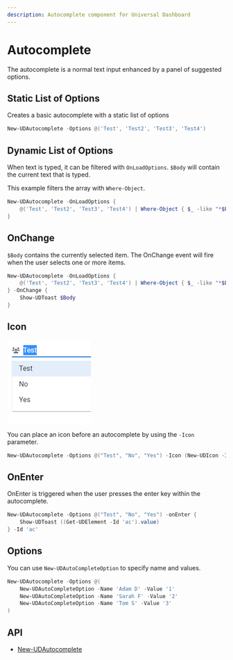 ```yaml
---
description: Autocomplete component for Universal Dashboard
---
```


# Autocomplete

The autocomplete is a normal text input enhanced by a panel of suggested options.

## Static List of Options

Creates a basic autocomplete with a static list of options

```powershell
New-UDAutocomplete -Options @('Test', 'Test2', 'Test3', 'Test4')
```

## Dynamic List of Options

When text is typed, it can be filtered with `OnLoadOptions`. `$Body` will contain the current text that is typed.&#x20;

This example filters the array with `Where-Object`.&#x20;

```powershell
New-UDAutocomplete -OnLoadOptions { 
    @('Test', 'Test2', 'Test3', 'Test4') | Where-Object { $_ -like "*$Body*" } | ConvertTo-Json
}
```

## OnChange

`$Body` contains the currently selected item. The OnChange event will fire when the user selects one or more items.

```powershell
New-UDAutocomplete -OnLoadOptions { 
    @('Test', 'Test2', 'Test3', 'Test4') | Where-Object { $_ -like "*$Body*" } | ConvertTo-Json
} -OnChange {
    Show-UDToast $Body 
}
```

## Icon&#x20;

![](<../../../../.gitbook/assets/image (383).png>)

You can place an icon before an autocomplete by using the `-Icon` parameter.

```powershell
New-UDAutocomplete -Options @("Test", "No", "Yes") -Icon (New-UDIcon -Icon 'Users') 
```

## OnEnter

OnEnter is triggered when the user presses the enter key within the autocomplete.

```powershell
New-UDAutocomplete -Options @("Test", "No", "Yes") -onEnter {
    Show-UDToast ((Get-UDElement -Id 'ac').value)
} -Id 'ac'
```

## Options

You can use `New-UDAutoCompleteOption` to specify name and values.&#x20;

```powershell
New-UDAutocomplete -Options @(
    New-UDAutoCompleteOption -Name 'Adam D' -Value '1'
    New-UDAutoCompleteOption -Name 'Sarah F' -Value '2'
    New-UDAutoCompleteOption -Name 'Tom S' -Value '3'
)
```

## API

* [New-UDAutocomplete](https://github.com/ironmansoftware/universal-docs/blob/master/cmdlets/New-UDAutocomplete.txt)
